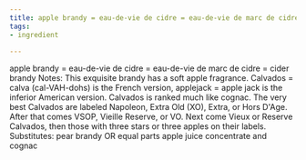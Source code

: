 ```yaml
---
title: apple brandy = eau-de-vie de cidre = eau-de-vie de marc de cidre = cider brandy
tags:
- ingredient

---
```

apple brandy = eau-de-vie de cidre = eau-de-vie de marc de cidre = cider brandy Notes: This exquisite brandy has a soft apple fragrance. Calvados = calva (cal-VAH-dohs) is the French version, applejack = apple jack is the inferior American version. Calvados is ranked much like cognac. The very best Calvados are labeled Napoleon, Extra Old (XO), Extra, or Hors D'Age. After that comes VSOP, Vieille Reserve, or VO. Next come Vieux or Reserve Calvados, then those with three stars or three apples on their labels. Substitutes: pear brandy OR equal parts apple juice concentrate and cognac

